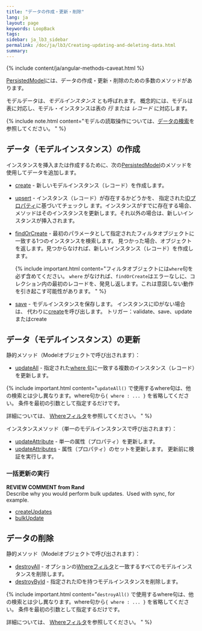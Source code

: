 ```yaml
---
title: "データの作成・更新・削除"
lang: ja
layout: page
keywords: LoopBack
tags:
sidebar: ja_lb3_sidebar
permalink: /doc/ja/lb3/Creating-updating-and-deleting-data.html
summary:
---
```


{% include content/ja/angular-methods-caveat.html %}

[PersistedModel](http://apidocs.loopback.io/loopback/#persistedmodel-new-persistedmodel)には、データの作成・更新・削除のための多数のメソッドがあります。

モデルデータは、_モデルインスタンス_ とも呼ばれます。
概念的には、モデルは表に対応し、モデル・インスタンスは表の _行_ または _レコード_ に対応します。

{% include note.html content="モデルの読取操作については、[データの検索](Querying-data.html)を参照してください。
" %}

## データ（モデルインスタンス）の作成

インスタンスを挿入または作成するために、次の[PersistedModel](http://apidocs.loopback.io/loopback/#persistedmodel)のメソッドを使用してデータを追加します。

* [create](http://apidocs.loopback.io/loopback/#persistedmodel-create) - 新しいモデルインスタンス（レコード）を作成します。
* [upsert](http://apidocs.loopback.io/loopback/#persistedmodel-upsert) - インスタンス（レコード）が存在するかどうかを、
  指定された[IDプロパティ](Model-definition-JSON-file.html#id-properties)に基づいてチェックし ます。インスタンスがすでに存在する場合、
  メソッドはそのインスタンスを更新します。それ以外の場合は、新しいインスタンスが挿入されます。
* [findOrCreate](http://apidocs.loopback.io/loopback/#persistedmodel-findorcreate) - 最初のパラメータとして指定されたフィルタオブジェクトに一致する1つのインスタンスを検索します。
  見つかった場合、オブジェクトを返します。見つからなければ、新しいインスタンス（レコード）を作成します。

    {% include important.html content="フィルタオブジェクトには`where`句を必ず含めてください。
    `where` がなければ、`findOrCreate`はエラーなしに、コレクション内の最初のレコードを、発見し返します。これは意図しない動作を引き起こす可能性があります。
    " %}
* [save](http://apidocs.loopback.io/loopback/#persistedmodel-prototype-save) - モデルインスタンスを保存します。
  インスタンスにIDがない場合は、 代わりに[create](http://apidocs.loopback.io/loopback/#persistedmodel-create)を呼び出します。
  トリガー：validate、save、updateまたはcreate

## データ（モデルインスタンス）の更新

静的メソッド（Modelオブジェクトで呼び出されます）：

* [updateAll](http://apidocs.loopback.io/loopback/#persistedmodel-updateall) - 指定された[where 句](Where-filter.html)に一致する複数のインスタンス（レコード）を更新します。

{% include important.html content="`updateAll()` で使用するwhere句は、他の検索とは少し異なります。where句から`{ where : ... }` を省略してください。
条件を最初の引数として指定するだけです。

詳細については、 [Whereフィルタ](Where-filter.html)を参照してください。
" %}

インスタンスメソッド（単一のモデルインスタンスで呼び出されます）：

* [updateAttribute](http://apidocs.loopback.io/loopback/#persistedmodel-prototype-updateattribute) - 単一の属性（プロパティ）を更新します。
* [updateAttributes](http://apidocs.loopback.io/loopback/#persistedmodel-prototype-updateattributes) - 属性（プロパティ）のセットを更新します。
  更新前に検証を実行します。

### 一括更新の実行

<div class="sl-hidden"><strong>REVIEW COMMENT from Rand</strong><br>Describe why you would perform bulk updates. &nbsp;Used with sync, for example.</div>

* [createUpdates](http://apidocs.loopback.io/loopback/#persistedmodel-createupdates)
* [bulkUpdate](http://apidocs.loopback.io/loopback/#persistedmodel-bulkupdate)

## データの削除

静的メソッド（Modelオブジェクトで呼び出されます）：

* [destroyAll](http://apidocs.loopback.io/loopback/#persistedmodel-destroyall) - オプションの[Whereフィルタ](Where-filter.html)と一致するすべてのモデルインスタンスを削除します。
* [destroyById](http://apidocs.loopback.io/loopback/#persistedmodel-destroybyid) - 指定されたIDを持つモデルインスタンスを削除します。

{% include important.html content="`destroyAll()` で使用するwhere句は、他の検索とは少し異なります。where句から`{ where : ... }` を省略してください。
条件を最初の引数として指定するだけです。

詳細については、 [Whereフィルタ](Where-filter.html)を参照してください。
" %}
